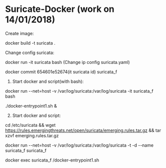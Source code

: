 # Suricate-Docker (work on 14/01/2018)

Create image:

docker build -t suricata .

Change config suricata:

docker run -it suricata  bash (Change ip config suricata.yaml)

docker commit 654601e52674(it suricata id) suricata_f

1. Start docker and script(with bash):

docker run --net=host -v /var/log/suricata:/var/log/suricata -it suricata_f  bash

./docker-entrypoint1.sh &

2. Start docker and script:

cd /etc/suricata && wget https://rules.emergingthreats.net/open/suricata/emerging.rules.tar.gz && tar xzvf emerging.rules.tar.gz 

docker run --net=host -v /var/log/suricata:/var/log/suricata -t -d --name suricata_f suricata_f

docker exec suricata_f /docker-entrypoint1.sh


